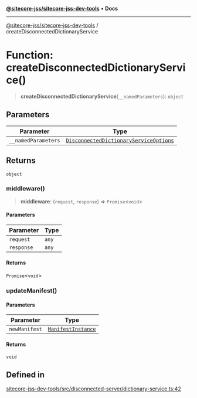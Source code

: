 [**@sitecore-jss/sitecore-jss-dev-tools**](../README.md) • **Docs**

***

[@sitecore-jss/sitecore-jss-dev-tools](../README.md) / createDisconnectedDictionaryService

# Function: createDisconnectedDictionaryService()

> **createDisconnectedDictionaryService**(`__namedParameters`): `object`

## Parameters

| Parameter | Type |
| ------ | ------ |
| `__namedParameters` | [`DisconnectedDictionaryServiceOptions`](../interfaces/DisconnectedDictionaryServiceOptions.md) |

## Returns

`object`

### middleware()

> **middleware**: (`request`, `response`) => `Promise`\<`void`\>

#### Parameters

| Parameter | Type |
| ------ | ------ |
| `request` | `any` |
| `response` | `any` |

#### Returns

`Promise`\<`void`\>

### updateManifest()

#### Parameters

| Parameter | Type |
| ------ | ------ |
| `newManifest` | [`ManifestInstance`](../interfaces/ManifestInstance.md) |

#### Returns

`void`

## Defined in

[sitecore-jss-dev-tools/src/disconnected-server/dictionary-service.ts:42](https://github.com/Sitecore/jss/blob/963da1fb491567dbff60ccc0ae009ad3bd83ae9b/packages/sitecore-jss-dev-tools/src/disconnected-server/dictionary-service.ts#L42)
